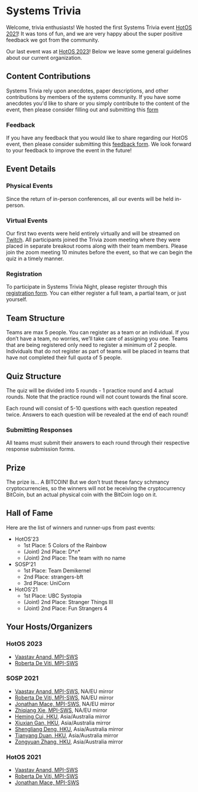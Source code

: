 # Systems Trivia

Welcome, trivia enthusiasts!
We hosted the first Systems Trivia event [HotOS 2021](https://sigops.org/s/conferences/hotos/2021/)!
It was tons of fun, and we are very happy about the super positive feedback we got from the community.

Our last event was at [HotOS 2023](https://sigops.org/s/conferences/hotos/2023/)!
Below we leave some general guidelines about our current organization. 

## Content Contributions

Systems Trivia rely upon anecdotes, paper descriptions, and other contributions by members of the systems community.
If you have some anecdotes you'd like to share or you simply contribute to the content of the event,
then please consider filling out and submitting this [form](https://forms.gle/GnKmemD7h3Y9wefFA)

### Feedback

If you have any feedback that you would like to share regarding our HotOS event, then please consider submitting
this [feedback form](https://forms.gle/ViNmjNCr7F6kEJM86). We look forward to your feedback to improve the event in the future!

## Event Details

### Physical Events

Since the return of in-person conferences, all our events will be held in-person.

### Virtual Events

Our first two events were held entirely virtually and will be streamed on [Twitch](https://www.twitch.tv/vaastav05).
All participants joined the Trivia zoom meeting where they were placed in separate breakout rooms along with their team members.
Please join the zoom meeting 10 minutes before the event, so that we can begin the quiz in a timely manner.

### Registration

To participate in Systems Trivia Night, please register through this [registration form](https://forms.gle/yNyEY3ai5wrMh8dZ8). You can either register a full team, a partial team, or just yourself.

## Team Structure

Teams are max 5 people. You can register as a team or an individual. If you don’t have a team, no worries, we’ll take care of assigning you one.
Teams that are being registered only need to register a minimum of 2 people. Individuals that do not register as part of teams will be placed
in teams that have not completed their full quota of 5 people.

## Quiz Structure

The quiz will be divided into 5 rounds - 1 practice round and 4 actual rounds. Note that the practice round will not count towards the final score.

Each round will consist of 5-10 questions with each question repeated twice. Answers to each question will be revealed at the end of each round!

### Submitting Responses

All teams must submit their answers to each round through their respective response submission forms. 

## Prize

The prize is... A BITCOIN! 
But we don’t trust these fancy schmancy cryptocurrencies, so the winners will not be receiving the cryptocurrency BitCoin, but an actual physical coin with the BitCoin logo on it.

## Hall of Fame

Here are the list of winners and runner-ups from past events:

+ HotOS'23
  + 1st Place: 5 Colors of the Rainbow
  + (Joint) 2nd Place: D\*n\*
  + (Joint) 2nd Place: The team with no name 
+ SOSP'21
  + 1st Place: Team Demikernel
  + 2nd Place: strangers-bft
  + 3rd Place: UniCorn   
+ HotOS'21
  + 1st Place: UBC Systopia
  + (Joint) 2nd Place: Stranger Things III
  + (Joint) 2nd Place: Fun Strangers 4

## Your Hosts/Organizers

### HotOS 2023

+ [Vaastav Anand, MPI-SWS](http://vaastavanand.com/)
+ [Roberta De Viti, MPI-SWS](https://people.mpi-sws.org/~rdeviti)

### SOSP 2021

+ [Vaastav Anand, MPI-SWS](http://vaastavanand.com/), NA/EU mirror
+ [Roberta De Viti, MPI-SWS](https://people.mpi-sws.org/~rdeviti), NA/EU mirror
+ [Jonathan Mace, MPI-SWS](https://people.mpi-sws.org/~jcmace), NA/EU mirror
+ [Zhiqiang Xie, MPI-SWS](https://www.linkedin.com/in/xiezhq/), NA/EU mirror
+ [Heming Cui, HKU](https://i.cs.hku.hk/~heming/), Asia/Australia mirror
+ [Xiuxian Gan, HKU](https://guanxiux.github.io/selfie/), Asia/Australia mirror
+ [Shengliang Deng, HKU](https://shengliangd.github.io/), Asia/Australia mirror
+ [Tianyang Duan, HKU](), Asia/Australia mirror
+ [Zongyuan Zhang, HKU](), Asia/Australia mirror

### HotOS 2021

+ [Vaastav Anand, MPI-SWS](http://vaastavanand.com/)
+ [Roberta De Viti, MPI-SWS](https://people.mpi-sws.org/~rdeviti)
+ [Jonathan Mace, MPI-SWS](https://people.mpi-sws.org/~jcmace)
